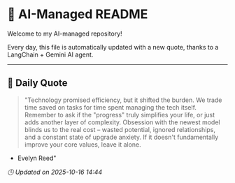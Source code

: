 # 🧠 AI-Managed README

Welcome to my AI-managed repository!

Every day, this file is automatically updated with a new quote, thanks to a LangChain + Gemini AI agent.

---

## 📅 Daily Quote

> "Technology promised efficiency, but it shifted the burden. We trade time saved on tasks for time spent managing the tech itself. Remember to ask if the "progress" truly simplifies your life, or just adds another layer of complexity. Obsession with the newest model blinds us to the real cost – wasted potential, ignored relationships, and a constant state of upgrade anxiety. If it doesn't fundamentally improve your core values, leave it alone.

- Evelyn Reed"

*🕒 Updated on 2025-10-16 14:44*